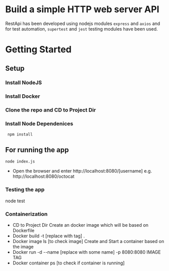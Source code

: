 # Build a simple HTTP web server API

RestApi has been developed using nodejs modules `express` and `axios` and for test automation, `supertest` and `jest` testing modules have been used.


# Getting Started

## Setup
### Install NodeJS
### Install Docker
### Clone the repo and CD to Project Dir
### Install Node Dependenices
``` npm install```

## For running the app
``` node index.js ```
- Open the browser and enter http://localhost:8080/[username] e.g. http://localhost:8080/octocat

### Testing the app
node test

### Containerization
- CD to Project Dir
Create an docker image which will be based on Dockerfile
- Docker build -t [replace with tag] .
- Docker image ls [to check image]
Create and Start a container based on the image
- Docker run -d --name [replace with some name] -p 8080:8080 IMAGE TAG
- Docker container ps [to check if container is running]





